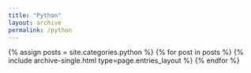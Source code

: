 ```yaml
---
title: "Python"
layout: archive
permalink: /python
---
```



{% assign posts = site.categories.python %}
{% for post in posts %} {% include archive-single.html type=page.entries_layout %} {% endfor %}